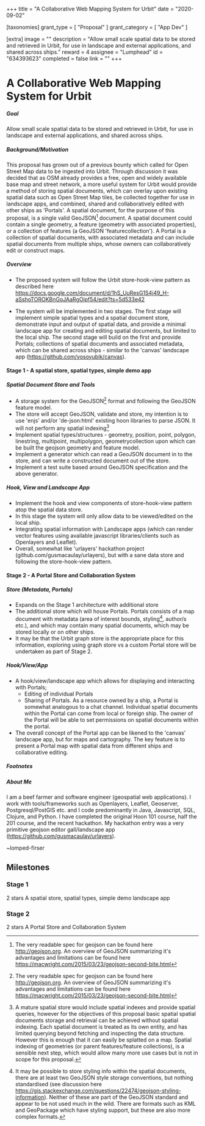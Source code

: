+++
title = "A Collaborative Web Mapping System for Urbit"
date = "2020-09-02"

[taxonomies]
grant_type = [ "Proposal" ]
grant_category = [ "App Dev" ]

[extra]
image = ""
description = "Allow small scale spatial data to be stored and retrieved in Urbit, for use in landscape and external applications, and shared across ships."
reward = 4
assignee = "Lumphead"
id = "634393623"
completed = false
link = ""
+++

# A Collaborative Web Mapping System for Urbit

##### Goal

Allow small scale spatial data to be stored and retrieved in Urbit, for use in landscape and external applications, and shared across ships.

##### Background/Motivation

This proposal has grown out of a previous bounty which called for Open Street Map data to be ingested into Urbit. Through discussion it was decided that as OSM already provides a free, open and widely available base map and street network, a more useful system for Urbit would provide a method of storing spatial documents, which can overlay upon existing spatial data such as Open Street Map tiles, be collected together for use in landscape apps, and combined, shared and collaboratively edited with other ships as 'Portals'. A spatial document, for the purpose of this proposal, is a single valid GeoJSON[^1] document. A spatial document could contain a single geometry, a feature (geometry with associated properties), or a collection of features (a GeoJSON 'featurecollection'). A Portal is a collection of spatial documents, with associated metadata and can include spatial documents from multiple ships, whose owners can collaboratively edit or construct maps.

##### Overview

- The proposed system will follow the Urbit store-hook-view pattern as described here https://docs.google.com/document/d/1hS_UuResG1S4j49_H-aSshoTOROKBnGoJAaRgOipf54/edit?ts=5d533e42

- The system will be implemented in two stages. The first stage will implement simple spatial types and a spatial document store, demonstrate input and output of spatial data, and provide a minimal landscape app for creating and editing spatial documents, but limited to the local ship. The second stage will build on the first and provide Portals; collections of spatial documents and associated metadata, which can be shared across ships - similar to the 'canvas' landscape app (https://github.com/yosoyubik/canvas).

#### Stage 1 - A spatial store, spatial types, simple demo app

##### Spatial Document Store and Tools

- A storage system for the GeoJSON[^1] format and following the GeoJSON feature model.
- The store will accept GeoJSON, validate and store, my intention is to use 'enjs' and/or 'de-json:html' existing hoon libraries to parse JSON. It will not perform any spatial indexing[^2]
- Implement spatial types/structures - geometry, position, point, polygon, linestring, multipoint, multipolygon, geometrycollection upon which can be built the geojson geometry and feature model.
- Implement a generator which can read a GeoJSON document in to the store, and can write a constructed document out of the store.
- Implement a test suite based around GeoJSON specification and the above generator.

##### Hook, View and Landscape App

- Implement the hook and view components of store-hook-view pattern atop the spatial data store.
- In this stage the system will only allow data to be viewed/edited on the local ship.
- Integrating spatial information with Landscape apps (which can render vector features using available javascript libraries/clients such as Openlayers and Leaflet).
- Overall, somewhat like 'urlayers' hackathon project (github.com/gusmacaulay/urlayers), but with a sane data store and following the store-hook-view pattern.

#### Stage 2 - A Portal Store and Collaboration System

##### Store (Metadata, Portals)

- Expands on the Stage 1 architecture with additional store
- The additional store which will house Portals. Portals consists of a map document with metadata (area of interest bounds, styling[^3], author/s etc.), and which may contain many spatial documents, which may be stored locally or on other ships.
- It may be that the Urbit graph store is the appropriate place for this information, exploring using graph store vs a custom Portal store will be undertaken as part of Stage 2.

##### Hook/View/App

- A hook/view/landscape app which allows for displaying and interacting with Portals;
  - Editing of individual Portals
  - Sharing of Portals. As a resource owned by a ship, a Portal is somewhat analogous to a chat channel. Individual spatial documents within the Portal can come from local or foreign ship. The owner of the Portal will be able to set permissions on spatial documents within the portal.
- The overall concept of the Portal app can be likened to the 'canvas' landscape app, but for maps and cartography. The key feature is to present a Portal map with spatial data from different ships and collaborative editing.

##### Footnotes

[^1]:
    The very readable spec for geojson can be found here http://geojson.org. An overview of GeoJSON summarizing
    it's advantages and limitations can be found here https://macwright.com/2015/03/23/geojson-second-bite.html

[^2]: A mature spatial store would include spatial indexes and provide spatial queries, however for the objectives of this proposal basic spatial spatial documents storage and retrieval can be achieved without spatial indexing. Each spatial document is treated as its own entity, and has limited querying beyond fetching and inspecting the data structure. However this is enough that it can easily be splatted on a map. Spatial indexing of geometries (or parent features/feature collections), is a sensible next step, which would allow many more use cases but is not in scope for this proposal.
[^3]: It may be possible to store styling info within the spatial documents, there are at least two GeoJSON style storage conventions, but nothing standardised (see discussion here https://gis.stackexchange.com/questions/22474/geojson-styling-information). Neither of these are part of the GeoJSON standard and appear to be not used much in the wild. There are formats such as KML and GeoPackage which have styling support, but these are also more complex formats.

##### About Me

I am a beef farmer and software engineer (geospatial web applications). I work with tools/frameworks such as Openlayers, Leaflet, Geoserver, Postgresql/PostGIS etc. and I code predominantly in Java, Javascript, SQL, Clojure, and Python. I have completed the original Hoon 101 course, half the 201 course, and the recent hackathon. My hackathon entry was a very primitive geojson editor gall/landscape app (https://github.com/gusmacaulay/urlayers).

~lomped-firser

## Milestones

### Stage 1

2 stars
A spatial store, spatial types, simple demo landscape app

### Stage 2

2 stars
A Portal Store and Collaboration System
